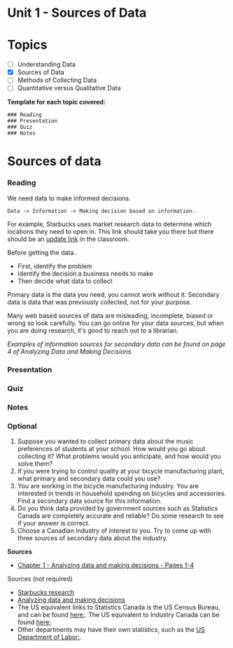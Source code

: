# Unit 1 - Sources of Data

# Topics
- [ ] Understanding Data
- [x] Sources of Data
- [ ] Methods of Collecting Data
- [ ] Quantitative versus Qualitative Data
   
**Template for each topic covered:**
```
### Reading
### Presentation
### Quiz
### Notes
```
# Sources of data
### Reading

We need data to make informed decisions. 
```
Data -> Information -> Making decision based on information.
```
For example, Starbucks uses market research data to determine which locations they need to open in. This link should take you there but there should be an [update link](https://www.thebalancesmb.com/starbucks-use-of-market-research-propels-the-brand-2297155) in the classroom.

Before getting the data..
- First, identify the problem 
- Identify the decision a business needs to make
- Then decide what data to collect

Primary data is the data you need, you cannot work without it. Secondary data is data that was previously collected, not for your purpose.

Many web based sources of data are misleading, incomplete, biased or wrong so look carefully. You can go online for your data sources, but when you are doing research, it's good to reach out to a librarian. 

_Examples of information sources for secondary data can be found on page 4 of Analyzing Data and Making Decisions._

### Presentation
### Quiz
### Notes

### Optional
1. Suppose you wanted to collect primary data about the music preferences of students at your school. How would you go about collecting it? What problems would you anticipate, and how would you solve them?
2. If you were trying to control quality at your bicycle manufacturing plant, what primary and secondary data could you use?
3. You are working in the bicycle manufacturing industry. You are interested in trends in household spending on bicycles and accessories. Find a secondary data source for this information.
4.  Do  you  think  data  provided  by  government  sources such as Statistics Canada are completely accurate and reliable?  Do  some  research  to  see  if  your  answer  is correct.
5.  Choose a Canadian industry of interest to you. Try to come up with three sources of  secondary data about the industry.


**Sources**
- [Chapter 1 - Analyzing data and making decisions - Pages 1-4](http://www.pearsoned.ca/highered/showcase/skuce/samplechapters.html)

Sources (not required)
- [Starbucks research](https://www.thebalancesmb.com/starbucks-use-of-market-research-propels-the-brand-2297155)
- [Analyzing data and making decisions](https://www.amazon.com/Analyzing-Data-Making-Decisions-Statistics/dp/0132844729/ref=sr_1_1?crid=1F5V3UZW6GA0P&keywords=Analyzing+Data+%26Making+Decisions%3A+Statistics+for+Business&qid=1707234248&s=books&sprefix=analyzing+data+%26making+decisions+statistics+for+business%2Cstripbooks%2C326&sr=1-1)
- The US equivalent links to Statistics Canada is the US Census Bureau, and can be found [here:](https://www.census.gov/).  The US equivalent to Industry Canada can be found [here:](https://www.trade.gov/mas/ian/)
- Other departments may have their own statistics, such as the [US Department of Labor:](https://www.dol.gov/dol/topic/statistics/industries.htm).

 